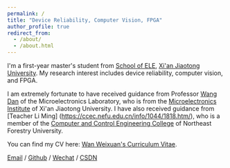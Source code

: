 ```yaml
---
permalink: /
title: "Device Reliability, Computer Vision, FPGA"
author_profile: true
redirect_from: 
  - /about/
  - /about.html
---
```


I'm a first-year master's student from [School of ELE](https://ele.xjtu.edu.cn/), [Xi'an Jiaotong University](https://www.xjtu.edu.cn/). My research interest includes device reliability, computer vision, and FPGA.

I am extremely fortunate to have received guidance from Professor [Wang Dan](https://gr.xjtu.edu.cn/web/alexaustin) of the Microelectronics Laboratory, who is from the [Microelectronics Institute](https://ele.xjtu.edu.cn/) of Xi'an Jiaotong University. I have also received guidance from [Teacher Li Ming] (https://ccec.nefu.edu.cn/info/1044/1818.htm/), who is a member of the [Computer and Control Engineering College](https://ccec.nefu.edu.cn/) of Northeast Forestry University.

You can find my CV here: [Wan Weixuan's Curriculum Vitae](../assets/Curriculum_Vitae.pdf).

[Email](mailto:wanweixuan@stu.xjtu.edu.cn) / [Github](https://github.com/NEFUWAN) / [Wechat](../images/wechat.jpg) / [CSDN](https://blog.csdn.net/A20030214?spm=1000.2115.3001.5343)


